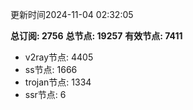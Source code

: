 更新时间2024-11-04 02:32:05

**总订阅: 2756**
**总节点: 19257**
**有效节点: 7411**
- v2ray节点: 4405
- ss节点: 1666
- trojan节点: 1334
- ssr节点: 6
